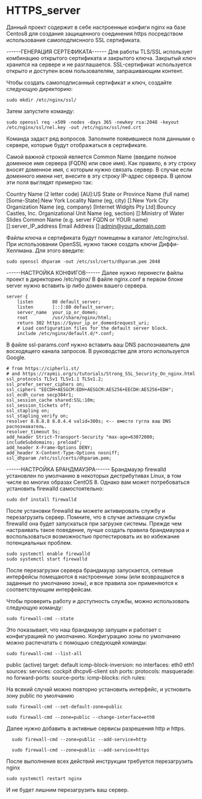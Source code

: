 # HTTPS_server

Данный проект содержит в себе настроенные конфиги nginx на базе Centos8 для создания защищенного соединения https посредством использования
самоподписнного SSL сертификата.

------ГЕНЕРАЦИЯ СЕРТЕФИКАТА------
Для работы TLS/SSL использует комбинацию открытого сертификата и закрытого ключа. Закрытый ключ хранится на сервере и не разглашается. 
SSL-сертификат используется открыто и доступен всем пользователям, запрашивающим контент.

Чтобы создать самоподписанный сертификат и ключ, создайте следующую директорию:

    sudo mkdir /etc/nginx/ssl/

Затем запустите команду:

    sudo openssl req -x509 -nodes -days 365 -newkey rsa:2048 -keyout /etc/nginx/ssl/nel.key -out /etc/nginx/ssl/ned.crt

Команда задаст ряд вопросов.
Заполните появившиеся поля данными о сервере, которые будут отображаться в сертификате.

Самой важной строкой является Common Name (введите полное доменное имя  сервера (FQDN) или свое имя). Как правило, в эту строку 
вносят доменное имя, с которым нужно связать сервер. В случае если доменного имени нет, внесите в эту строку IP-адрес сервера. 
В целом эти поля выглядят примерно так:

Country Name (2 letter code) [AU]:US
State or Province Name (full name) [Some-State]:New York
Locality Name (eg, city) []:New York City
Organization Name (eg, company) [Internet Widgits Pty Ltd]:Bouncy Castles, Inc.
Organizational Unit Name (eg, section) []:Ministry of Water Slides
Common Name (e.g. server FQDN or YOUR name) []:server_IP_address
Email Address []:admin@your_domain.com

Файлы ключа и сертификата будут помещены в каталог /etc/nginx/ssl.
При использовании OpenSSL нужно также создать ключи Диффи-Хеллмана.
Для этого введите:

    sudo openssl dhparam -out /etc/ssl/certs/dhparam.pem 2048

------НАСТРОЙКА КОНФИГОВ------
Далее нужно перенести файлы проект в директорию /etc/nginx/
В файле nginx.conf в первом блоке server нужно вставить ip либо домен вашего сервера.

    server {
        listen       80 default_server;
        listen       [::]:80 default_server;
        server_name  your_ip_or_domen;
        root         /usr/share/nginx/html;
        return 302 https://$your_ip_or_domen$request_uri;
        # Load configuration files for the default server block.
        include /etc/nginx/default.d/*.conf;


В файле ssl-params.conf нужно вставить ваш DNS распознаватель для восходящего канала запросов. 
В руководстве для этого используется Google.

    # from https://cipherli.st/
    # and https://raymii.org/s/tutorials/Strong_SSL_Security_On_nginx.html
    ssl_protocols TLSv1 TLSv1.1 TLSv1.2;
    ssl_prefer_server_ciphers on;
    ssl_ciphers "EECDH+AESGCM:EDH+AESGCM:AES256+EECDH:AES256+EDH";
    ssl_ecdh_curve secp384r1;
    ssl_session_cache shared:SSL:10m;
    ssl_session_tickets off;
    ssl_stapling on;
    ssl_stapling_verify on;
    resolver 8.8.8.8 8.8.4.4 valid=300s; <-- вместо гугла ваш DNS распознаватель.
    resolver_timeout 5s;
    add_header Strict-Transport-Security "max-age=63072000; includeSubdomains; preload";
    add_header X-Frame-Options DENY;
    add_header X-Content-Type-Options nosniff;
    ssl_dhparam /etc/ssl/certs/dhparam.pem;

------НАСТРОЙКА БРАНДМАУЭРА------
Брандмауэр firewalld установлен по умолчанию в некоторых дистрибутивах Linux, в том числе во многих образах CentOS 8. 
Однако вам может потребоваться установить firewalld самостоятельно:

    sudo dnf install firewalld

После установки firewalld вы можете активировать службу и перезагрузить сервер. Помните, что в случае активации службы 
firewalld она будет запускаться при загрузке системы. Прежде чем настраивать такое поведение, лучше создать правила 
брандмауэра и воспользоваться возможностью протестировать их во избежание потенциальных проблем.

    sudo systemctl enable firewalld
    sudo systemctl start firewalld

После перезагрузки сервера брандмауэр запускается, сетевые интерфейсы помещаются в настроенные зоны (или возвращаются 
в заданные по умолчанию зоны), и все правила зон применяются к соответствующим интерфейсам.

Чтобы проверить работу и доступность службы, можно использовать следующую команду:

    sudo firewall-cmd --state

Это показывает, что наш брандмауэр запущен и работает с конфигурацией по умолчанию.
Конфигурацию зоны по умолчанию можно распечатать с помощью следующей команды:

    sudo firewall-cmd --list-all

  public (active)
  target: default
  icmp-block-inversion: no
  interfaces: eth0 eth1
  sources:
  services: cockpit dhcpv6-client ssh
  ports:
  protocols:
  masquerade: no
  forward-ports:
  source-ports:
  icmp-blocks:
  rich rules:
  
  На всякий случай можно повторно установить интерфейс, и устновить зону public по умолчанию

    sudo firewall-cmd --set-default-zone=public
    
    sudo firewall-cmd --zone=public --change-interface=eth0

  Далее нужно добавить в активные сервисы разрешения http и https.
  
      sudo firewall-cmd --zone=public --add-service=http

      sudo firewall-cmd --zone=public --add-service=https
      
После выполнения всех действий инструкции требуется перезагрузить nginx
    
    sudo systemctl restart nginx
    
И не будет лишним перезагрузить ваш сервер.

